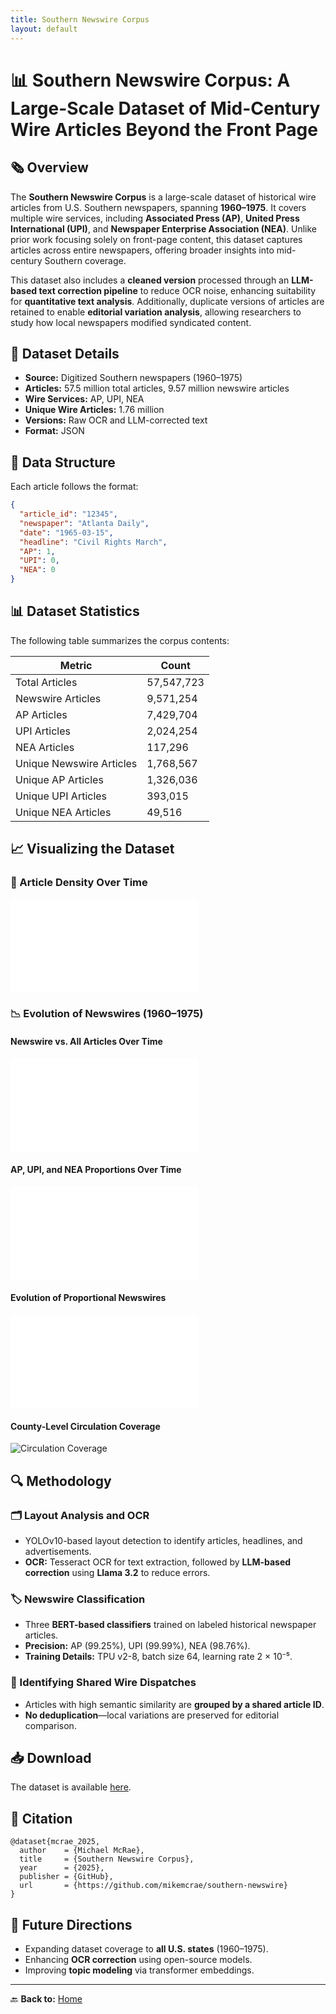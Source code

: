 ```yaml
---
title: Southern Newswire Corpus
layout: default
---
```


# 📊 Southern Newswire Corpus: A Large-Scale Dataset of Mid-Century Wire Articles Beyond the Front Page

## 🗞️ Overview
The **Southern Newswire Corpus** is a large-scale dataset of historical wire articles from U.S. Southern newspapers, spanning **1960–1975**. It covers multiple wire services, including **Associated Press (AP)**, **United Press International (UPI)**, and **Newspaper Enterprise Association (NEA)**. Unlike prior work focusing solely on front-page content, this dataset captures articles across entire newspapers, offering broader insights into mid-century Southern coverage.

This dataset also includes a **cleaned version** processed through an **LLM-based text correction pipeline** to reduce OCR noise, enhancing suitability for **quantitative text analysis**. Additionally, duplicate versions of articles are retained to enable **editorial variation analysis**, allowing researchers to study how local newspapers modified syndicated content.

## 📂 Dataset Details
- **Source:** Digitized Southern newspapers (1960–1975)  
- **Articles:** 57.5 million total articles, 9.57 million newswire articles  
- **Wire Services:** AP, UPI, NEA  
- **Unique Wire Articles:** 1.76 million  
- **Versions:** Raw OCR and LLM-corrected text  
- **Format:** JSON

## 🧵 Data Structure
Each article follows the format:

```json
{
  "article_id": "12345",
  "newspaper": "Atlanta Daily",
  "date": "1965-03-15",
  "headline": "Civil Rights March",
  "AP": 1,
  "UPI": 0,
  "NEA": 0
}
```

## 📊 Dataset Statistics
The following table summarizes the corpus contents:

| Metric | Count |
|--------|-------|
| Total Articles | 57,547,723 |
| Newswire Articles | 9,571,254 |
| AP Articles | 7,429,704 |
| UPI Articles | 2,024,254 |
| NEA Articles | 117,296 |
| Unique Newswire Articles | 1,768,567 |
| Unique AP Articles | 1,326,036 |
| Unique UPI Articles | 393,015 |
| Unique NEA Articles | 49,516 |

## 📈 Visualizing the Dataset
### 📰 Article Density Over Time
![Density of all articles by date](south_pages_histogram.pdf)

### 📉 Evolution of Newswires (1960–1975)
#### Newswire vs. All Articles Over Time
![Newswire vs. All Articles](1.nw_vs_all_articles.pdf)

#### AP, UPI, and NEA Proportions Over Time
![Wire Service Proportions](2.ap_upi_nea_proportions.pdf)

#### Evolution of Proportional Newswires
![Proportional Newswires](1b.nw_vs_all_articles_prop.pdf)

#### County-Level Circulation Coverage
![Circulation Coverage](circulation.png)

## 🔍 Methodology
### 🗂️ Layout Analysis and OCR
- YOLOv10-based layout detection to identify articles, headlines, and advertisements.
- **OCR:** Tesseract OCR for text extraction, followed by **LLM-based correction** using **Llama 3.2** to reduce errors.

### 🏷️ Newswire Classification
- Three **BERT-based classifiers** trained on labeled historical newspaper articles.
- **Precision:** AP (99.25%), UPI (99.99%), NEA (98.76%).
- **Training Details:** TPU v2-8, batch size 64, learning rate 2 × 10⁻⁵.

### 🔗 Identifying Shared Wire Dispatches
- Articles with high semantic similarity are **grouped by a shared article ID**.
- **No deduplication**—local variations are preserved for editorial comparison.

## 📥 Download
The dataset is available [here](https://huggingface.co/username/southern-newswires).

## 📝 Citation
```
@dataset{mcrae_2025,
  author    = {Michael McRae},
  title     = {Southern Newswire Corpus},
  year      = {2025},
  publisher = {GitHub},
  url       = {https://github.com/mikemcrae/southern-newswire}
}
```

## 🔮 Future Directions
- Expanding dataset coverage to **all U.S. states** (1960–1975).
- Enhancing **OCR correction** using open-source models.
- Improving **topic modeling** via transformer embeddings.

---

🔙 **Back to:** [Home](index.md)
